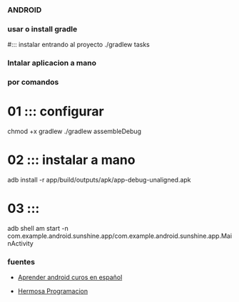 ### ANDROID

### usar o install gradle
#::: instalar entrando al proyecto
./gradlew tasks
### Intalar aplicacion a mano
### por comandos

# 01 ::: configurar
chmod  +x gradlew
./gradlew assembleDebug
# 02 ::: instalar a mano
adb install -r app/build/outputs/apk/app-debug-unaligned.apk
# 03 :::
adb shell am start -n com.example.android.sunshine.app/com.example.android.sunshine.app.MainActivity




### fuentes

* [Aprender android curos en español](http://www.sgoliver.net/blog/curso-de-programacion-android/indice-de-contenidos/)

* [Hermosa Programacion](http://www.hermosaprogramacion.com/)
